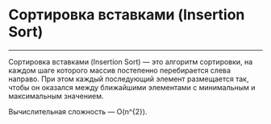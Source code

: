 # Сортировка вставками (Insertion Sort)
_____________________________________________
Сортировка вставками (Insertion Sort) — это алгоритм сортировки, на каждом шаге которого массив постепенно перебирается слева направо. При этом каждый последующий элемент размещается так, чтобы он оказался между ближайшими элементами с минимальным и максимальным значением.

Вычислительная сложность — O(n^{2}).